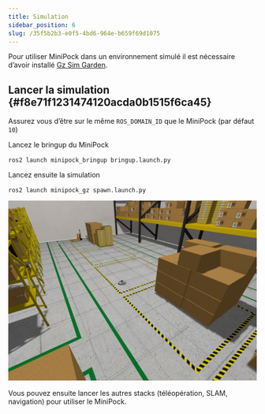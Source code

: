 ```yaml
---
title: Simulation
sidebar_position: 6
slug: /35f5b2b3-e0f5-4bd6-964e-b659f69d1075
---
```




Pour utiliser MiniPock dans un environnement simulé il est nécessaire d’avoir installé [Gz Sim Garden](https://gazebosim.org/docs/garden/install).

## Lancer la simulation {#f8e71f1231474120acda0b1515f6ca45}

Assurez vous d’être sur le même `ROS_DOMAIN_ID` que le MiniPock (par défaut `10`)

Lancez le bringup du MiniPock

```shell
ros2 launch minipock_bringup bringup.launch.py
```

Lancez ensuite la simulation

```shell
ros2 launch minipock_gz spawn.launch.py 
```

![](../img/161003219.png)

Vous pouvez ensuite lancer les autres stacks (téléopération, SLAM, navigation) pour utiliser le MiniPock.
